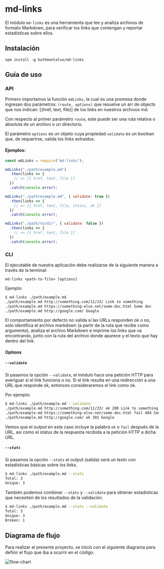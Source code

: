# md-links

El módulo `md-links` es una herramienta que lee y analiza archivos de formato Markdown, para verificar los links que contengan y reportar estadísticas sobre ellos.

## Instalación

`npm install -g kathmontalvo/md-links`

## Guía de uso

### API

Primero importamos la función `mdLinks`, la cual es una promesa donde ingresan dos parámetros: `(route, options)` que resuelve un arr de objects que nos indican: [{href, text, file}] de los links en nuestros archivos md.

Con respecto al primer parámetro `route`, este puede ser una ruta relativa o absoluta de un archivo o un directorio.

El parámetro `options` es un objeto cuya propiedad `validate` es un boolean que, de requerirse, valida los links extraídos.

#### Ejemplos:

```js
const mdLinks = require("md-links");

mdLinks("./path/example.md")
  .then(links => {
    // => [{ href, text, file }]
  })
  .catch(console.error);

mdLinks("./path/example.md", { validate: true })
  .then(links => {
    // => [{ href, text, file, status, ok }]
  })
  .catch(console.error);

mdLinks("./path/to/dir", { validate: false })
  .then(links => {
    // => [{ href, text, file }]
  })
  .catch(console.error);
```

### CLI

El ejecutable de nuestra aplicación debe realizarse de la siguiente
manera a través de la terminal:

`md-links <path-to-file> [options]`

Ejemplo:

```sh
$ md-links ./path/example.md
./path/example.md http://something.com/11/23/ Link to something
./path/example.md https://something-else.net/some-doc.html Some doc
./path/example.md http://google.com/ Google
```

El comportamiento por defecto no valida si las URLs responden ok o no,
solo identifica el archivo markdown (a partir de la ruta que recibe como
argumento), analiza el archivo Markdown e imprime los links que va
encontrando, junto con la ruta del archivo donde aparece y el texto
que hay dentro del link.

#### Options

##### `--validate`

Si pasamos la opción `--validate`, el módulo hace una petición HTTP para
averiguar si el link funciona o no. Si el link resulta en una redirección a una
URL que responde ok, entonces consideraremos el link como ok.

Por ejemplo:

```sh
$ md-links ./path/example.md --validate
./path/example.md http://something.com/11/23/ ok 200 Link to something
./path/example.md https://something-else.net/some-doc.html fail 404 Some doc
./path/example.md http://google.com/ ok 301 Google
```

Vemos que el _output_ en este caso incluye la palabra `ok` o `fail` después de
la URL, así como el status de la respuesta recibida a la petición HTTP a dicha
URL.

##### `--stats`

Si pasamos la opción `--stats` el output (salida) será un texto con estadísticas
básicas sobre los links.

```sh
$ md-links ./path/example.md --stats
Total: 3
Unique: 3
```

También podemos combinar `--stats` y `--validate` para obtener estadísticas que
necesiten de los resultados de la validación.

```sh
$ md-links ./path/example.md --stats --validate
Total: 3
Unique: 3
Broken: 1
```


## Diagrama de flujo 

Para realizar el presente proyecto, se inició con el siguiente diagrama para definir el flujo que iba a ocurrir en el código.

![flow-chart](https://user-images.githubusercontent.com/47748892/59810678-108a6600-92cc-11e9-8135-2701b8b4d6e1.jpg)